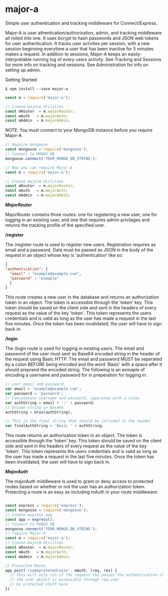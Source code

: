 # major-a

Simple user authentication and tracking middleware for Connect/Express.

Major-A is user athentication/authorization, admin, and tracking middleware all rolled into one. It uses bcrypt to hash passwords and JSON web tokens for user authentication. It tracks user actvities per session, with a new session beginning everytime a user that has been inactive for 5 minutes makes a request. In addition to sessions, Major-A keeps an easily-interpretable running log of every users activity. See Tracking and Sessions for more info on tracking and sessions. See Administration for info on setting up admin.

Getting Started:
```
$ npm install --save major-a
```

```.js
const m = require('major-a');

// Create majorA Utilities
const mRouter  = m.majorRouter;
const mAuth   = m.majorAuth;
const mAdmin  = m.majorAdmin; 
```
NOTE: You must connect to your MongoDB instance before you require Major-A
```.js
// Require mongoose
const mongoose = require('mongoose');
// Connect to MONGO DB
mongoose.connect('YOUR_MONGO_DB_STRING');

// Now you can require Major-A
const m = require('major-a');

// Create majorA Utilities
const mRouter  = m.majorRouter;
const mAuth   = m.majorAuth;
const mAdmin  = m.majorAdmin; 
```

***MajorRouter***

MajorRouter contains three routes: one for registering a new user, one for logging in an existing user, and one that requires admin privilages and returns the tracking profile of the specified user.

**/register**

The /register route is used to register new users. Registration requires as email and a password. Data must be passed as JSON in the body of the request in an object whose key is 'authentication' like so:

```.json
{
"authentication": {
  "email" : "example@example.com",
  "password" : "exmaple"
  }
}
```
This route creates a new user in the database and returns an authorization token in an object. The token is accessible through the 'token' key. This token should be saved on the client side and sent in the headers of every request as the value of the key 'token'. This token represents the users credentials and is valid as long as the user has made a request in the last five minutes. Once the token has been invalidated, the user will have to sign back in. 


**/login**

The /login route is used for logging in existing users. The email and password of the user must sent as Base64 encoded string in the header of the request using Basic HTTP. The email and password MUST be seperated by a colon BEFORE being encoded and the word 'Basic' with a space after it should preprend the encoded string. The following is an exmaple of encoding a username and password for in preperation for logging in.
```.js
// user email and password
var email = 'example@example.com';
var password = 'password';
// Concatenate username and password, seperated with a colon
var authString = email + ':' + password;
// Encode string in Base64
authString = btoa(authString);

// This is the final string that should be included in the header
var finalAuthString = 'Basic ' + authString; 
```
This route returns an authorization token in an object. The token is accessible through the 'token' key. This token should be saved on the client side and sent in the headers of every request as the value of the key 'token'. This token represents the users credentials and is valid as long as the user has made a request in the last five minutes. Once the token has been invalidated, the user will have to sign back in. 

***MajorAuth***

The majorAuth middleware is used to grant or deny access to protected routes based on whether or not the user has an authorization token. Protecting a route is as easy as including mAuth in your route middleware:

```.js

const express = require('express');
const mongoose = require('mongoose');
// Create express app
const app = express();
// Connect to MONGO DB
mongoose.connect('YOUR_MONGO_DB_STRING');
// require Major-A
const m = require('major-a');
// Create majorA Utilities
const mRouter  = m.majorRouter;
const mAuth   = m.majorAuth;
const mAdmin  = m.majorAdmin; 

// Protected Route
app.post('/someprotetedroute', mAuth, (req, res) {
  // This will only run if the request the passes the authentication check
  // the user object is accessible through req.user
  // Do protected stuff here
})


